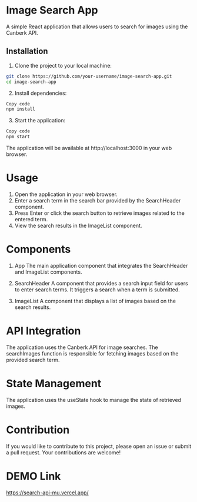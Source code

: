 # Image Search App

A simple React application that allows users to search for images using the Canberk API.

## Installation

1. Clone the project to your local machine:

```bash
git clone https://github.com/your-username/image-search-app.git
cd image-search-app
```

2. Install dependencies:
```bash
Copy code
npm install
```
3. Start the application:
```bash
Copy code
npm start
```
The application will be available at http://localhost:3000 in your web browser.


# Usage
1. Open the application in your web browser.
2. Enter a search term in the search bar provided by the SearchHeader component.
3. Press Enter or click the search button to retrieve images related to the entered term.
4. View the search results in the ImageList component.

# Components

1. App
The main application component that integrates the SearchHeader and ImageList components.

2. SearchHeader
A component that provides a search input field for users to enter search terms. It triggers a search when a term is submitted.

3. ImageList
A component that displays a list of images based on the search results.

# API Integration
The application uses the Canberk API for image searches. The searchImages function is responsible for fetching images based on the provided search term.

# State Management
The application uses the useState hook to manage the state of retrieved images.

# Contribution
If you would like to contribute to this project, please open an issue or submit a pull request. Your contributions are welcome!

# DEMO Link 
https://search-api-mu.vercel.app/
